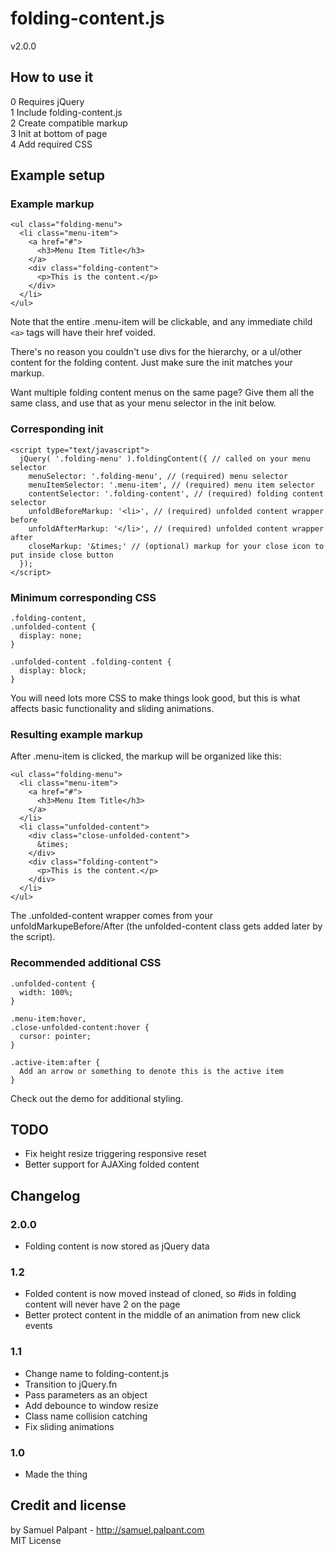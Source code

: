 # folding-content.js
v2.0.0

## How to use it
0 Requires jQuery  
1 Include folding-content.js  
2 Create compatible markup  
3 Init at bottom of page  
4 Add required CSS  

## Example setup
### Example markup
    <ul class="folding-menu">
      <li class="menu-item">
        <a href="#">
          <h3>Menu Item Title</h3>
        </a>
        <div class="folding-content">
          <p>This is the content.</p>
        </div>
      </li>
    </ul>

Note that the entire .menu-item will be clickable, and any immediate child `<a>` tags will have their href voided.

There's no reason you couldn't use divs for the hierarchy, or a ul/other content for the folding content. Just make sure the init matches your markup.

Want multiple folding content menus on the same page? Give them all the same class, and use that as your menu selector in the init below.

### Corresponding init
    <script type="text/javascript">
      jQuery( '.folding-menu' ).foldingContent({ // called on your menu selector
        menuSelector: '.folding-menu', // (required) menu selector
        menuItemSelector: '.menu-item', // (required) menu item selector
        contentSelector: '.folding-content', // (required) folding content selector
        unfoldBeforeMarkup: '<li>', // (required) unfolded content wrapper before
        unfoldAfterMarkup: '</li>', // (required) unfolded content wrapper after
        closeMarkup: '&times;' // (optional) markup for your close icon to put inside close button
      });
    </script>

### Minimum corresponding CSS
    .folding-content,
    .unfolded-content {
      display: none;
    }

    .unfolded-content .folding-content {
      display: block;
    }

You will need lots more CSS to make things look good, but this is what affects basic functionality and sliding animations.

### Resulting example markup

After .menu-item is clicked, the markup will be organized like this:

    <ul class="folding-menu">
      <li class="menu-item">
        <a href="#">
          <h3>Menu Item Title</h3>
        </a>
      </li>
      <li class="unfolded-content">
        <div class="close-unfolded-content">
          &times;
        </div>
        <div class="folding-content">
          <p>This is the content.</p>
        </div>
      </li>        
    </ul>

The .unfolded-content wrapper comes from your unfoldMarkupeBefore/After (the unfolded-content class gets added later by the script).

### Recommended additional CSS
    .unfolded-content {
      width: 100%;
    }

    .menu-item:hover,
    .close-unfolded-content:hover {
      cursor: pointer;
    }

    .active-item:after {
      Add an arrow or something to denote this is the active item
    }

Check out the demo for additional styling.

## TODO
  - Fix height resize triggering responsive reset
  - Better support for AJAXing folded content

## Changelog

### 2.0.0
  - Folding content is now stored as jQuery data

### 1.2
  - Folded content is now moved instead of cloned, so #ids in folding content will never have 2 on the page
  - Better protect content in the middle of an animation from new click events

### 1.1
  - Change name to folding-content.js
  - Transition to jQuery.fn
  - Pass parameters as an object
  - Add debounce to window resize
  - Class name collision catching
  - Fix sliding animations

### 1.0
  - Made the thing

## Credit and license
by Samuel Palpant - http://samuel.palpant.com  
MIT License  
